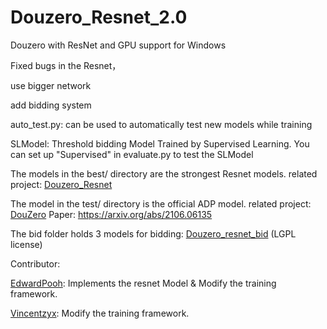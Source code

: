 # Douzero_Resnet_2.0
Douzero with ResNet and GPU support for Windows

Fixed bugs in the Resnet， 

use bigger network

add bidding system

auto_test.py: can be used to automatically test new models while training

SLModel: Threshold bidding Model Trained by Supervised Learning.
You can set up "Supervised" in evaluate.py to test the SLModel

The models in the best/ directory are the strongest Resnet models.
related project: [Douzero_Resnet](https://github.com/Vincentzyx/Douzero_Resnet)

The model in the test/ directory is the official ADP model. 
related project: [DouZero](https://github.com/kwai/DouZero) 
Paper: https://arxiv.org/abs/2106.06135

The bid folder holds 3 models for bidding:
[Douzero_resnet_bid](https://github.com/RuBP17/Douzero_resnet_bid) (LGPL license)


Contributor:

[EdwardPooh](https://github.com/EdwardPooh): Implements the resnet Model & Modify the training framework.

[Vincentzyx](https://github.com/Vincentzyx): Modify the training framework.

